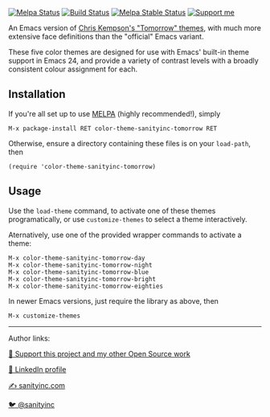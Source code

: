 [![Melpa Status](http://melpa.org/packages/color-theme-sanityinc-tomorrow-badge.svg)](http://melpa.org/#/color-theme-sanityinc-tomorrow)
[![Build Status](https://github.com/purcell/color-theme-sanityinc-tomorrow/actions/workflows/test.yml/badge.svg)](https://github.com/purcell/color-theme-sanityinc-tomorrow/actions/workflows/test.yml)
[![Melpa Stable Status](http://stable.melpa.org/packages/color-theme-sanityinc-tomorrow-badge.svg)](http://stable.melpa.org/#/color-theme-sanityinc-tomorrow)
<a href="https://www.patreon.com/sanityinc"><img alt="Support me" src="https://img.shields.io/badge/Support%20Me-%F0%9F%92%97-ff69b4.svg"></a>

An Emacs version of
[Chris Kempson's "Tomorrow" themes](https://github.com/ChrisKempson/Tomorrow-Theme),
with much more extensive face definitions than the "official" Emacs
variant.

These five color themes are designed for use with Emacs' built-in
theme support in Emacs 24, and provide a variety of contrast levels
with a broadly consistent colour assignment for each.

## Installation ##

If you're all set up to use
[MELPA](http://melpa.org/) (highly recommended!), simply

    M-x package-install RET color-theme-sanityinc-tomorrow RET

Otherwise, ensure a directory containing these files is on your `load-path`, then

    (require 'color-theme-sanityinc-tomorrow)

## Usage ##

Use the `load-theme` command, to activate one of these themes
programatically, or use `customize-themes` to select a theme
interactively.

Aternatively, use one of the provided wrapper commands to activate a
theme:

    M-x color-theme-sanityinc-tomorrow-day
    M-x color-theme-sanityinc-tomorrow-night
    M-x color-theme-sanityinc-tomorrow-blue
    M-x color-theme-sanityinc-tomorrow-bright
    M-x color-theme-sanityinc-tomorrow-eighties

In newer Emacs versions, just require the library as above, then

    M-x customize-themes

<hr>

Author links:

[💝 Support this project and my other Open Source work](https://www.patreon.com/sanityinc)

[💼 LinkedIn profile](https://uk.linkedin.com/in/stevepurcell)

[✍ sanityinc.com](http://www.sanityinc.com/)

[🐦 @sanityinc](https://twitter.com/sanityinc)
